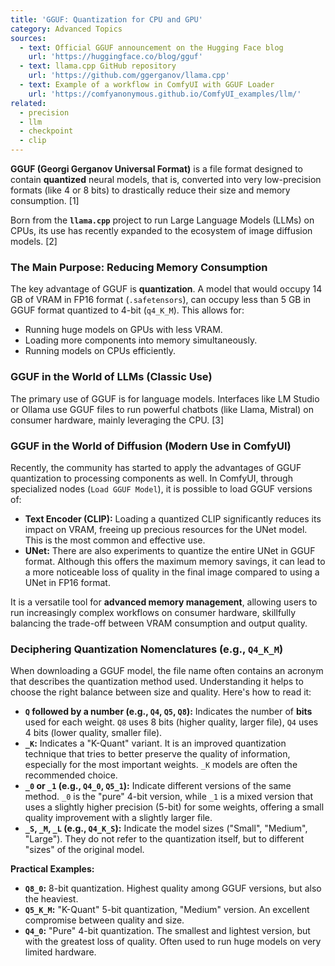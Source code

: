```yaml
---
title: 'GGUF: Quantization for CPU and GPU'
category: Advanced Topics
sources:
  - text: Official GGUF announcement on the Hugging Face blog
    url: 'https://huggingface.co/blog/gguf'
  - text: llama.cpp GitHub repository
    url: 'https://github.com/ggerganov/llama.cpp'
  - text: Example of a workflow in ComfyUI with GGUF Loader
    url: 'https://comfyanonymous.github.io/ComfyUI_examples/llm/'
related:
  - precision
  - llm
  - checkpoint
  - clip
---
```


**GGUF (Georgi Gerganov Universal Format)** is a file format designed to contain **quantized** neural models, that is, converted into very low-precision formats (like 4 or 8 bits) to drastically reduce their size and memory consumption. [1]

Born from the **`llama.cpp`** project to run Large Language Models (LLMs) on CPUs, its use has recently expanded to the ecosystem of image diffusion models. [2]

### The Main Purpose: Reducing Memory Consumption

The key advantage of GGUF is **quantization**. A model that would occupy 14 GB of VRAM in FP16 format (`.safetensors`), can occupy less than 5 GB in GGUF format quantized to 4-bit (`q4_K_M`). This allows for:
- Running huge models on GPUs with less VRAM.
- Loading more components into memory simultaneously.
- Running models on CPUs efficiently.

### GGUF in the World of LLMs (Classic Use)

The primary use of GGUF is for language models. Interfaces like LM Studio or Ollama use GGUF files to run powerful chatbots (like Llama, Mistral) on consumer hardware, mainly leveraging the CPU. [3]

### GGUF in the World of Diffusion (Modern Use in ComfyUI)

Recently, the community has started to apply the advantages of GGUF quantization to processing components as well. In ComfyUI, through specialized nodes (`Load GGUF Model`), it is possible to load GGUF versions of:
- **Text Encoder (CLIP):** Loading a quantized CLIP significantly reduces its impact on VRAM, freeing up precious resources for the UNet model. This is the most common and effective use.
- **UNet:** There are also experiments to quantize the entire UNet in GGUF format. Although this offers the maximum memory savings, it can lead to a more noticeable loss of quality in the final image compared to using a UNet in FP16 format.

It is a versatile tool for **advanced memory management**, allowing users to run increasingly complex workflows on consumer hardware, skillfully balancing the trade-off between VRAM consumption and output quality.

### Deciphering Quantization Nomenclatures (e.g., `Q4_K_M`)

When downloading a GGUF model, the file name often contains an acronym that describes the quantization method used. Understanding it helps to choose the right balance between size and quality. Here's how to read it:

- **`Q` followed by a number (e.g., `Q4`, `Q5`, `Q8`):** Indicates the number of **bits** used for each weight. `Q8` uses 8 bits (higher quality, larger file), `Q4` uses 4 bits (lower quality, smaller file).
- **`_K`:** Indicates a "K-Quant" variant. It is an improved quantization technique that tries to better preserve the quality of information, especially for the most important weights. `_K` models are often the recommended choice.
- **`_0` or `_1` (e.g., `Q4_0`, `Q5_1`):** Indicate different versions of the same method. `_0` is the "pure" 4-bit version, while `_1` is a mixed version that uses a slightly higher precision (5-bit) for some weights, offering a small quality improvement with a slightly larger file.
- **`_S`, `_M`, `_L` (e.g., `Q4_K_S`):** Indicate the model sizes ("Small", "Medium", "Large"). They do not refer to the quantization itself, but to different "sizes" of the original model.

**Practical Examples:**
- **`Q8_0`:** 8-bit quantization. Highest quality among GGUF versions, but also the heaviest.
- **`Q5_K_M`:** "K-Quant" 5-bit quantization, "Medium" version. An excellent compromise between quality and size.
- **`Q4_0`:** "Pure" 4-bit quantization. The smallest and lightest version, but with the greatest loss of quality. Often used to run huge models on very limited hardware.
